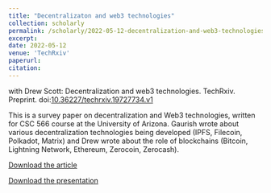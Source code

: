 ```yaml
---
title: "Decentralizaton and web3 technologies"
collection: scholarly
permalink: /scholarly/2022-05-12-decentralization-and-web3-technologies
excerpt: 
date: 2022-05-12
venue: 'TechRxiv'
paperurl:
citation: 
---
```

with Drew Scott: Decentralization and web3 technologies. TechRxiv. Preprint. doi:[10.36227/techrxiv.19727734.v1](https://doi.org/10.36227/techrxiv.19727734.v1)

This is a survey paper on decentralization and Web3 technologies, written for CSC 566 course at the University of Arizona. Gaurish wrote about various decentralization technologies being developed (IPFS, Filecoin, Polkadot, Matrix) and Drew wrote about the role of blockchains (Bitcoin, Lightning Network, Ethereum, Zerocoin, Zerocash).

[Download the article](https://gkorpal.github.io/files/drewscott_gkorpal_web3.pdf)

[Download the presentation](https://gkorpal.github.io/files/web3-slides.pdf)
